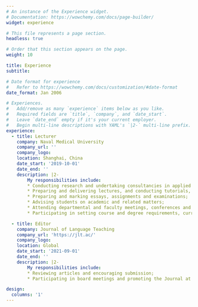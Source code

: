 ```yaml
---
# An instance of the Experience widget.
# Documentation: https://wowchemy.com/docs/page-builder/
widget: experience

# This file represents a page section.
headless: true

# Order that this section appears on the page.
weight: 10

title: Experience
subtitle:

# Date format for experience
#   Refer to https://wowchemy.com/docs/customization/#date-format
date_format: Jan 2006

# Experiences.
#   Add/remove as many `experience` items below as you like.
#   Required fields are `title`, `company`, and `date_start`.
#   Leave `date_end` empty if it's your current employer.
#   Begin multi-line descriptions with YAML's `|2-` multi-line prefix.
experience:
  - title: Lecturer
    company: Naval Medical University
    company_url: ''
    company_logo:
    location: Shanghai, China
    date_start: '2019-10-01'
    date_end: ''
    description: |2-
        My responsibilities include:
        * Conducting research and undertaking consultancies in applied linguistics and English teaching;
        * Preparing and delivering lectures, and conducting tutorials, and seminars (240 hours per year);
        * Preparing and marking essays, assignments and examinations;
        * Advising students on academic and related matters;
        * Attending departmental and faculty meetings, conferences and seminars;
        * Participating in setting course and degree requirements, curriculum revision and academic planning.

  - title: Editor
    company: Journal of Language Teaching
    company_url: 'https://jlt.ac/'
    company_logo:
    location: Global
    date_start: '2021-09-01'
    date_end: ''
    description: |2-
        My responsibilities include:
        * Reviewing articles and encouraging submission;
        * Participating in board meetings and promoting the Journal at conferences.

design:
  columns: '1'
---
```

